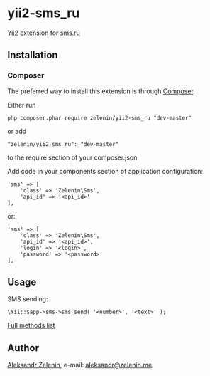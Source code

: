 # yii2-sms_ru

[Yii2](http://www.yiiframework.com) extension for [sms.ru](http://sms.ru)

## Installation

### Composer

The preferred way to install this extension is through [Composer](http://getcomposer.org/).

Either run

	php composer.phar require zelenin/yii2-sms_ru "dev-master"

or add

	"zelenin/yii2-sms_ru": "dev-master"

to the require section of your composer.json

Add code in your components section of application configuration:

	'sms' => [
		'class' => 'Zelenin\Sms',
		'api_id' => '<api_id>'
	],

or:

	'sms' => [
		'class' => 'Zelenin\Sms',
		'api_id' => '<api_id>',
		'login' => '<login>',
		'password' => '<password>'
	],

## Usage

SMS sending:

    \Yii::$app->sms->sms_send( '<number>', '<text>' );

[Full methods list](https://github.com/zelenin/sms_ru/blob/master/readme.md)

## Author

[Aleksandr Zelenin](https://github.com/zelenin/), e-mail: [aleksandr@zelenin.me](mailto:aleksandr@zelenin.me)